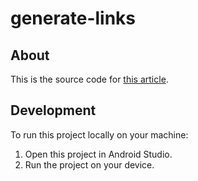 # generate-links

## About

This is the source code for [this article](https://yggr.medium.com/extracting-entities-with-generatelinks-api-349042a6e5b0).

## Development

To run this project locally on your machine:

1. Open this project in Android Studio.
2. Run the project on your device.
